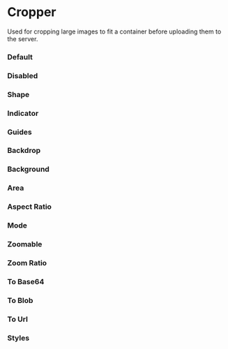 # Cropper

Used for cropping large images to fit a container before uploading them to the server.

<Playground />

<Usage />

<Api />

<GlobalConfig />

<Examples />

### Default

<Example value="default" />

### Disabled

<Example value="disabled" />

### Shape

<Example value="shape" />

### Indicator

<Example value="indicator" />

### Guides

<Example value="guides" />

### Backdrop

<Example value="backdrop" />

### Background

<Example value="background" />

### Area

<Example value="area" />

### Aspect Ratio

<Example value="aspect-ratio" />

### Mode

<Example value="mode" />

### Zoomable

<Example value="zoomable" />

### Zoom Ratio

<Example value="zoom-ratio" />

### To Base64

<Example value="to-base64" />

### To Blob

<Example value="to-blob" />

### To Url

<Example value="to-url" />

### Styles

<Example value="styles" />

<Checklist 
    accessibility={false}
    bidirectionality={false}
    cssParts={false}
    cssVariables={false}
    documentation={false}
    examples={false}
    events={false}
    keyboard={false}
    methods={false}
    playground={false}
    properties={false}
    skeleton={false}
    slots={false}
/>

<LastModified />
